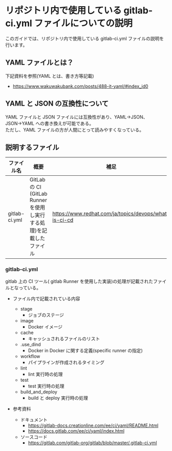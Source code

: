 # リポジトリ内で使用している gitlab-ci.yml ファイルについての説明

このガイドでは、リポジトリ内で使用している gitlab-ci.yml ファイルの説明を行います。

## YAML ファイルとは？

下記資料を参照(YAML とは、書き方等記載)

- <https://www.wakuwakubank.com/posts/488-it-yaml/#index_id0>

## YAML と JSON の互換性について

YAML ファイルと JSON ファイルには互換性があり、YAML→JSON、JSON→YAML への書き換えが可能である。  
ただし、YAML ファイルの方が人間にとって読みやすくなっている。

## 説明するファイル

| ファイル名    | 概要                                                                | 補足                                                    |
| ------------- | ------------------------------------------------------------------- | ------------------------------------------------------- |
| gitlab-ci.yml | GitLab の CI (GitLab Runner を使用し実行する処理)を記載したファイル | <https://www.redhat.com/ja/topics/devops/what-is-ci-cd> |

### gitlab-ci.yml

gitlab 上の CI ツール( gitlab Runner を使用した実装)の処理が記載されたファイルとなっている。

- ファイル内で記載されている内容

  - stage
    - ジョブのステージ
  - image
    - Docker イメージ
  - cache
    - キャッシュされるファイルのリスト
  - .use_dind
    - Docker in Docker に関する定義(specific runner の指定)
  - workflow
    - パイプラインが作成されるタイミング
  - lint
    - lint 実行時の処理
  - test
    - test 実行時の処理
  - build_and_deploy
    - build と deploy 実行時の処理

- 参考資料
  - ドキュメント
    - <https://gitlab-docs.creationline.com/ee/ci/yaml/README.html>
    - <https://docs.gitlab.com/ee/ci/yaml/index.html>
  - ソースコード
    - <https://gitlab.com/gitlab-org/gitlab/blob/master/.gitlab-ci.yml>
